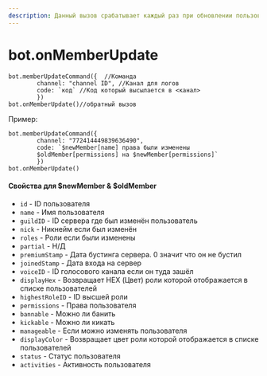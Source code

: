 ```yaml
---
description: Данный вызов срабатывает каждый раз при обновлении пользователя
---
```


# bot.onMemberUpdate

```text
bot.memberUpdateCommand({  //Команда
        channel: "channel ID", //Канал для логов
        code: `код` //Код который высылается в <канал>
        })
bot.onMemberUpdate()//обратный вызов
```

Пример:

```text
bot.memberUpdateCommand({ 
        channel: "772414449839636490", 
        code: `$newMember[name] права были изменены 
        $oldMember[permissions] на $newMember[permissions]`
        })
bot.onMemberUpdate()
```



#### Свойства для $newMember & $oldMember

*  `id` - ID пользователя
* `name` - Имя пользователя 
* `guildID` - ID сервера где был изменён пользователь 
* `nick` - Никнейм если был изменён 
* `roles` - Роли если были изменены 
* `partial` - Н/Д
* `premiumStamp` - Дата бустинга сервера. 0 значит что он не бустил
* `joinedStamp` - Дата входа на сервер 
* `voiceID` - ID голосового канала если он туда зашёл 
* `displayHex` - Возвращает HEX \(Цвет\) роли которой отображается в списке пользователей 
* `highestRoleID` - ID высшей роли 
* `permissions` - Права пользователя 
* `bannable` - Можно ли банить 
* `kickable` - Можно ли кикать 
* `manageable` - Если можно изменять пользователя 
* `displayColor` - Возвращает цвет роли которой отображается в списке пользователей 
* `status` - Статус пользователя 
* `activities` - Активность пользователя

